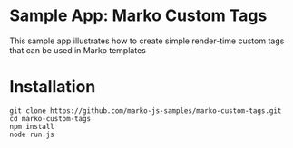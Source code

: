 Sample App: Marko Custom Tags
======================================

This sample app illustrates how to create simple render-time custom tags that can be used in Marko templates

# Installation

```
git clone https://github.com/marko-js-samples/marko-custom-tags.git
cd marko-custom-tags
npm install
node run.js
```
